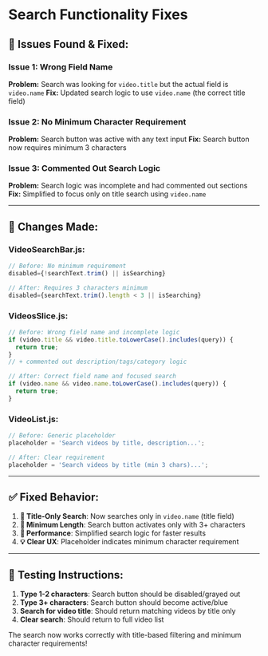 # Search Functionality Fixes

## 🐛 **Issues Found & Fixed:**

### **Issue 1: Wrong Field Name**

**Problem:** Search was looking for `video.title` but the actual field is `video.name`
**Fix:** Updated search logic to use `video.name` (the correct title field)

### **Issue 2: No Minimum Character Requirement**

**Problem:** Search button was active with any text input
**Fix:** Search button now requires minimum 3 characters

### **Issue 3: Commented Out Search Logic**

**Problem:** Search logic was incomplete and had commented out sections
**Fix:** Simplified to focus only on title search using `video.name`

---

## 🔧 **Changes Made:**

### **VideoSearchBar.js:**

```javascript
// Before: No minimum requirement
disabled={!searchText.trim() || isSearching}

// After: Requires 3 characters minimum
disabled={searchText.trim().length < 3 || isSearching}
```

### **VideosSlice.js:**

```javascript
// Before: Wrong field name and incomplete logic
if (video.title && video.title.toLowerCase().includes(query)) {
  return true;
}
// + commented out description/tags/category logic

// After: Correct field name and focused search
if (video.name && video.name.toLowerCase().includes(query)) {
  return true;
}
```

### **VideoList.js:**

```javascript
// Before: Generic placeholder
placeholder = 'Search videos by title, description...';

// After: Clear requirement
placeholder = 'Search videos by title (min 3 chars)...';
```

---

## ✅ **Fixed Behavior:**

1. **🎯 Title-Only Search**: Now searches only in `video.name` (title field)
2. **📏 Minimum Length**: Search button activates only with 3+ characters
3. **🚀 Performance**: Simplified search logic for faster results
4. **💡 Clear UX**: Placeholder indicates minimum character requirement

---

## 🧪 **Testing Instructions:**

1. **Type 1-2 characters**: Search button should be disabled/grayed out
2. **Type 3+ characters**: Search button should become active/blue
3. **Search for video title**: Should return matching videos by title only
4. **Clear search**: Should return to full video list

The search now works correctly with title-based filtering and minimum character requirements!
